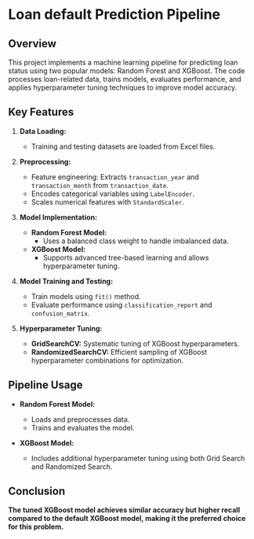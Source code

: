 # Loan default Prediction Pipeline

## Overview

This project implements a machine learning pipeline for predicting loan status using two popular models: Random Forest and XGBoost. The code processes loan-related data, trains models, evaluates performance, and applies hyperparameter tuning techniques to improve model accuracy.

## Key Features

1. **Data Loading:**

   - Training and testing datasets are loaded from Excel files.

2. **Preprocessing:**

   - Feature engineering: Extracts `transaction_year` and `transaction_month` from `transaction_date`.
   - Encodes categorical variables using `LabelEncoder`.
   - Scales numerical features with `StandardScaler`.

3. **Model Implementation:**

   - **Random Forest Model:**
     - Uses a balanced class weight to handle imbalanced data.
   - **XGBoost Model:**
     - Supports advanced tree-based learning and allows hyperparameter tuning.

4. **Model Training and Testing:**

   - Train models using `fit()` method.
   - Evaluate performance using `classification_report` and `confusion_matrix`.

5. **Hyperparameter Tuning:**

   - **GridSearchCV:** Systematic tuning of XGBoost hyperparameters.
   - **RandomizedSearchCV:** Efficient sampling of XGBoost hyperparameter combinations for optimization.

## Pipeline Usage

- **Random Forest Model:**

  - Loads and preprocesses data.
  - Trains and evaluates the model.

- **XGBoost Model:**

  - Includes additional hyperparameter tuning using both Grid Search and Randomized Search.

## Conclusion

**The tuned XGBoost model achieves similar accuracy but higher recall compared to the default XGBoost model, making it the preferred choice for this problem.**

